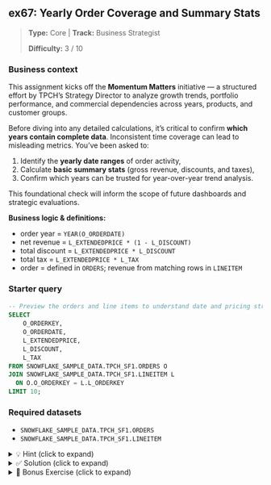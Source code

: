 ## ex67: Yearly Order Coverage and Summary Stats

> **Type:** Core | **Track:** Business Strategist  
>
> **Difficulty:** 3 / 10

### Business context
This assignment kicks off the **Momentum Matters** initiative — a structured effort by TPCH’s Strategy Director to analyze growth trends, portfolio performance, and commercial dependencies across years, products, and customer groups.

Before diving into any detailed calculations, it’s critical to confirm **which years contain complete data**. Inconsistent time coverage can lead to misleading metrics. You’ve been asked to:
1. Identify the **yearly date ranges** of order activity,
2. Calculate **basic summary stats** (gross revenue, discounts, and taxes),
3. Confirm which years can be trusted for year-over-year trend analysis.

This foundational check will inform the scope of future dashboards and strategic evaluations.

**Business logic & definitions:**
* order year = `YEAR(O_ORDERDATE)`
* net revenue = `L_EXTENDEDPRICE * (1 - L_DISCOUNT)`
* total discount = `L_EXTENDEDPRICE * L_DISCOUNT`
* total tax = `L_EXTENDEDPRICE * L_TAX`
* order = defined in `ORDERS`; revenue from matching rows in `LINEITEM`

### Starter query
```sql
-- Preview the orders and line items to understand date and pricing structure
SELECT
    O_ORDERKEY,
    O_ORDERDATE,
    L_EXTENDEDPRICE,
    L_DISCOUNT,
    L_TAX
FROM SNOWFLAKE_SAMPLE_DATA.TPCH_SF1.ORDERS O
JOIN SNOWFLAKE_SAMPLE_DATA.TPCH_SF1.LINEITEM L
  ON O.O_ORDERKEY = L.L_ORDERKEY
LIMIT 10;
```

### Required datasets

* `SNOWFLAKE_SAMPLE_DATA.TPCH_SF1.ORDERS`
* `SNOWFLAKE_SAMPLE_DATA.TPCH_SF1.LINEITEM`

<details>
<summary>💡 Hint (click to expand)</summary>

#### How to think about it

Start by joining orders and line items to get both the order date and pricing information. Use `YEAR()` to group by order year. Then compute:
- the **min and max** order date (per year),
- the **total extended price** (gross revenue),
- the **total discount** and **total tax** using calculated expressions.

#### Helpful SQL concepts

`YEAR()`, `GROUP BY`, `MIN()`, `MAX()`, arithmetic expressions

```sql
SELECT
  YEAR(order_date),
  SUM(price),
  SUM(price * discount)
FROM …
GROUP BY YEAR(order_date);
```

</details>

<details>
<summary>✅ Solution (click to expand)</summary>

#### Working query

```sql
SELECT
    YEAR(O.O_ORDERDATE) AS order_year,
    MIN(O.O_ORDERDATE) AS first_order_date,
    MAX(O.O_ORDERDATE) AS last_order_date,
    COUNT(DISTINCT O.O_ORDERKEY) AS num_orders,
    SUM(L.L_EXTENDEDPRICE) AS gross_revenue,
    SUM(L.L_EXTENDEDPRICE * L.L_DISCOUNT) AS total_discount,
    SUM(L.L_EXTENDEDPRICE * L.L_TAX) AS total_tax,
    SUM(L.L_EXTENDEDPRICE * (1 - L.L_DISCOUNT)) AS net_revenue
FROM SNOWFLAKE_SAMPLE_DATA.TPCH_SF1.ORDERS O
JOIN SNOWFLAKE_SAMPLE_DATA.TPCH_SF1.LINEITEM L
  ON O.O_ORDERKEY = L.L_ORDERKEY
GROUP BY YEAR(O.O_ORDERDATE)
ORDER BY order_year;
```

#### Why this works

This query joins orders with their line items to access both order date and pricing components. It groups the data by year and then aggregates key metrics: the time coverage and the financial performance.

Your Snowflake chart could look as follows:
![alt text](../../../img/solutions/ex67_line-chart.png)

#### Business answer

The year **1997** is the most recent full year of data, with complete coverage from January to December. It also has the highest gross and net revenue — making it the best candidate for deeper revenue analysis in the Momentum Matters series.

#### Take-aways

* Combine `MIN()`/`MAX()` with `YEAR()` to validate dataset completeness.
* Use simple expressions to break down pricing components like tax and discount.
* A well-structured `GROUP BY` can deliver both time audit and financial summary.
* Don't overlook basic temporal checks before diving into KPIs or trends.

</details>

<details>
<summary>🎁 Bonus Exercise (click to expand)</summary>

Add **average net revenue per order** to your query. Use `SUM(net_revenue) / COUNT(DISTINCT O_ORDERKEY)` or a CTE to cleanly separate steps.

Can you make a barchart in Snowflake, showing how the revenue per order changed over the years?

</details>
